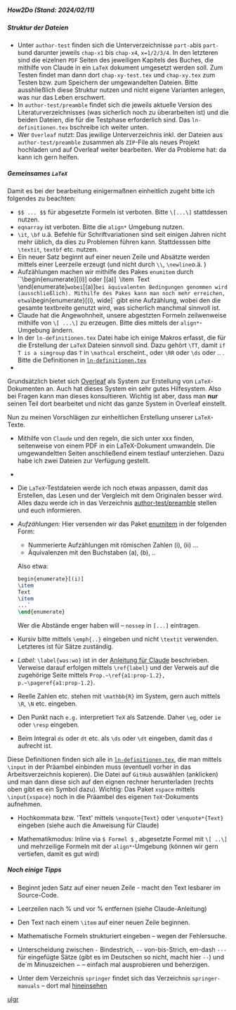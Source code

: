 ##### How2Do (Stand: 2024/02/11)

##### Struktur der Dateien

- Unter `author-test` finden sich die Unterverzeichnisse `part-a`bis `part-b`und darunter jeweils `chap-x1` bis `chap-x4`, `x=1/2/3/4`. In den letzteren sind die eizelnen `PDF` Seiten des jeweiligen Kapitels des Buches, die mithilfe von Claude in ein `LaTeX` dokument umgesetzt werden soll. Zum Testen findet man dann dort `chap-xy-test.tex` und `chap-xy.tex` zum Testen bzw. zum Speichern der umgewandelten Dateien. Bitte ausshließlich diese Struktur nutzen und nicht eigene Varianten anlegen, was nur das Leben erschwert.
- In `author-test/preamble` findet sich die jeweils aktuelle Version des Literaturverzeichnisses (was sicherlich noch zu überarbeiten ist) und die beiden Dateien, die für die Testphase erforderlich sind. Das `ln-definitionen.tex` bschreibe ich weiter unten. 
- Wer `Overleaf` nutzt: Das jewilige Unterverzeichnis inkl. der Dateien aus `author-test/preamble` zusammen als `ZIP`-File als neues Projekt hochladen und auf Overleaf weiter bearbeiten. Wer da Probleme hat: da kann ich gern helfen. 

##### Gemeinsames `LaTeX`

Damit es bei der bearbeitung einigermaßnen einheitlich zugeht bitte ich folgendes zu beachten: 

- `$$ ... $$` für abgesetzte Formeln ist verboten. Bitte `\[...\]` stattdessen nutzen.
- `eqnarray` ist verboten. Bitte die `align*` Umgebung nutzen.
- `\it`, `\bf` u.ä. Befehle für Schriftvariationen sind seit einigen Jahren nicht mehr üblich, da dies zu Problemen führen kann. Stattdesssen bitte `\textit`, `textbf` etc. nutzen.
- Ein neuer Satz beginnt auf einer neuen Zeile und Absätzte werden mittels einer Leerzeile erzeugt (und nicht durch `\\`, `\newline`o.ä. )
- Aufzählungen machen wir mithilfe des Pakes `enumitem` durch 
		``\begin{enumerate}[(i)] oder [(a)]`
		`\item`
		`Text`
		`\end{enumerate}`
	wobei `[(a)]` bei äquivalenten Bedingungen genommen wird (ausschließlich). Mithilfe des Pakes kann man noch mehr erreichen, etwa `\begin{enumerate}[(i), wide]` gibt eine Aufzählung, wobei den die gesamte textbreite genutzt wird, was sicherlich manchmal sinnvoll ist.
- Claude hat die Angewohnheit, unsere abgestzten Formeln zeilwenweise mithilfe von `\[ ...\]` zu erzeugen. Bitte dies mittels der `align*`-Umgebung ändern.
- In der `ln-definitionen.tex` Datei habe ich einige Makros erfasst, die für die Erstellung der `LaTeX` Dateien sinnvoll sind. Dazu gehört `\TT`, damit `if T is a simgroup`  das `T` in `\mathcal` erscheint., oder `\RR` oder `\ds` oder .. . Bitte die Definitionen in [`ln-definitionen.tex`]()
- 
Grundsätzlich bietet sich [Overleaf](https://www.overleaf.com/) als System zur Erstellung von `LaTeX`-Dokumenten an. Auch hat dieses System ein sehr gutes Hilfesystem. Also bei Fragen kann man dieses konsultieren. Wichtig ist aber, dass man **nur** seinen Teil dort bearbeitet und nicht das ganze System in Overleaf einstellt.

Nun zu meinen Vorschlägen zur einheitlichen Erstellung unserer `LaTeX`- Texte.

- Mithilfe von `Claude` und den regeln, die sich unter xxx finden, seitenweise von einem PDF in ein LaTeX-Dokument umwandeln. Die umgewandeltten Seiten anschließend einem testlauf unterziehen. Dazu habe ich zwei Dateien zur Verfügung gestellt. 
	
- 

- Die  `LaTeX`-Testdateien werde ich noch etwas anpassen, damit das Erstellen, das Lesen und der Vergleich mit dem Originalen besser wird. Alles dazu werde ich in das Verzeichnis [author-test/preamble](https://github.com/ugroh/AGFA-LN-POS/tree/main/author-test) stellen und euch informieren. 

- *Aufzählungen:* Hier versenden wir das Paket [enumitem](https://ctan.org/pkg/translation-enumitem-de) in der folgenden Form:

  * Nummerierte Aufzählungen mit römischen Zahlen (i), (ii) ...
  * Äquivalenzen mit den Buchstaben (a), (b), ..

  Also etwa:

  ```latex
  begin{enumerate}[(i)]
  \item
  Text
  \item
  ...`
  \end{enumerate}
  ```
  
  Wer die Abstände enger haben will – `nossep` in `[...]` eintragen.
  
- Kursiv bitte mittels `\emph{..}` eingeben und nicht `\textit` verwenden. Letzteres ist für Sätze zuständig.

- *Label:* `\label{was:wo}` ist in der [Anleitung für Claude](https://github.com/ugroh/AGFA-LN-POS/blob/main/anleitung-claude.md) beschrieben. Verweise darauf erfolgen mittels `\ref{label}` und der Verweis auf die zugehörige Seite mittels `Prop.~\ref{a1:prop-1.2}, p.~\pageref{a1:prop-1.2}`. 

- Reelle Zahlen etc. stehen mit `\mathbb{R}` im System, gern auch mittels `\R`, `\N` etc. eingeben.

- Den Punkt nach `e.g.` interpretiert `TeX` als Satzende. Daher `\eg`, oder `ie` oder `\resp` eingeben. 

- Beim Integral `ds` oder `dt` etc. als `\ds` oder `\dt` eingeben, damit das `d` aufrecht ist. 

Diese Definitionen finden sich alle in [`ln-definitionen.tex`](https://github.com/ugroh/AGFA-LN-POS/tree/main/author-test/preamble), die man mittels `\input` in der Präambel einbinden muss (eventuell vorher in das Arbeitsverzeichnis kopieren). Die Datei auf `GitHub` auswählen (anklicken) und man dann diese sich auf den eignen rechner herunterladen (rechts oben gibt es ein Symbol dazu).  Wichtig: Das Paket `xspace` mittels `\input{xspace}` noch in die Präambel des eigenen `TeX`-Dokuments aufnehmen. 

- Hochkommata bzw. 'Text' mittels `\enquote{Text}` oder `\enquote*{Text}` eingeben (siehe auch die Anweisung für Claude)

- Mathematikmodus: Inline via `$ Formel $` , abgesetzte Formel mit `\[ ..\]` und mehrzeilige Formeln mit der `align*`-Umgebung (können wir gern vertiefen, damit es gut wird)

##### Noch einige Tipps

- Beginnt jeden Satz auf einer neuen Zeile - macht den Text lesbarer im Source-Code.

- Leerzeilen nach % und vor % entfernen (siehe Claude-Anleitung)

- Den Text nach einem `\item` auf einer neuen Zeile beginnen.

- Mathematische Formeln strukturiert eingeben – wegen der Fehlersuche.

- Unterscheidung zwischen `-` Bindestrich, `--` von-bis-Strich, em-dash `---` für eingefügte Sätze (gibt es im Deutschen so nicht, macht hier `--`) und de´m Minuszeichen $-$ – einfach mal ausprobieren und beherzigen. 

- Unter dem Verzeichnis `springer` findet sich das Verzeichnis `springer-manuals` – dort mal [hineinsehen](https://github.com/ugroh/AGFA-LN-POS/tree/main/springer/springer-manuals)

[ulgr](ulgr@math.uni-tuebingen.de)





